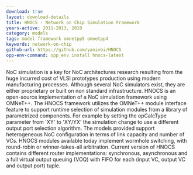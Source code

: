 ```yaml
---
download: true
layout: download-details
title: HNOCS - Network on Chip Simulation Framework
years-active: 2011-2013, 2018
category: models
tags: model framework omnetpp5 omnetpp4
keywords: network-on-chip
github-url: https://github.com/yanivbi/HNOCS
opp-env-command: opp_env install hnocs-latest
---
```


NoC simulation is a key for NoC architectures research resulting from the huge
incurred cost of VLSI prototypes production using modern manufacturing
processes. Although several NoC simulators exist, they are either proprietary or
built on non standard infrastructure. HNOCS is an open-source implementation of
a NoC simulation framework using OMNeT++. The HNOCS framework utilizes the
OMNeT++ module interface feature to support runtime selection of simulation
modules from a library of parametrized components. For example by setting the
opCalcType parameter from 'XY' to 'XY/YX' the simulation change to use a
different output port selection algorithm. The models provided support
heterogeneous NoC configuration in terms of link capacity and number of VCs.
HNOCS modules available today implement wormhole switching, with round-robin or
winner-takes-all arbitration. Current version of HNOCS contains different router
implementations: synchronous, asynchronous and a full virtual output queuing
(VOQ) with FIFO for each (input VC, output VC and output port) tuple.
